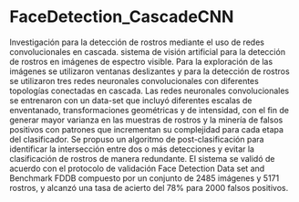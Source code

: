 # FaceDetection_CascadeCNN
Investigación para la detección de rostros mediante el uso  de redes convolucionales en cascada.
sistema de visión artificial para la detección de rostros en imágenes de espectro visible.  Para la exploración de las imágenes se utilizaron ventanas deslizantes y para la detección de rostros se utilizaron  tres redes neuronales convolucionales con diferentes topologías conectadas en cascada. Las redes neuronales convolucionales se entrenaron con un data-set que incluyó diferentes escalas de enventanado, transformaciones geométricas y de intensidad, con el fin de generar mayor varianza en las muestras de rostros y la minería de falsos positivos con patrones que incrementan su complejidad para cada etapa del clasificador. Se propuso un algoritmo de post-clasificación para identificar la intersección entre dos o más detecciones y evitar la clasificación de rostros de manera redundante. El sistema se validó de acuerdo con  el protocolo de validación  Face Detection Data set and Benchmark  FDDB  compuesto por un  conjunto de  2485 imágenes y 5171 rostros, y alcanzó una tasa de acierto del 78% para 2000 falsos positivos.


